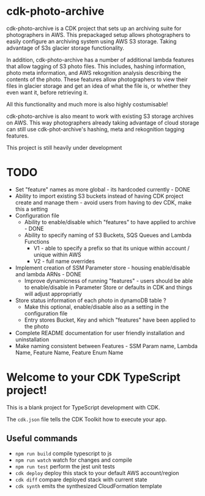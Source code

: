 # cdk-photo-archive
cdk-photo-archive is a CDK project that sets up an archiving suite for photographers in AWS. This prepackaged setup allows photographers to easily configure an archiving system using AWS S3 storage. Taking advantage of S3s glacier storage functionality.

In addition, cdk-photo-archive has a number of additional lambda features that allow tagging of S3 photo files. This includes, hashing information, photo meta information, and AWS rekognition analysis describing the contents of the photo. These features allow photographers to view their files in glacier storage and get an idea of what the file is, or whether they even want it, before retrieving it.

All this functionality and much more is also highly costumisable!

cdk-photo-archive is also meant to work with existing S3 storage archives on AWS. This way photographers already taking advantage of cloud storage can still use cdk-phot-archive's hashing, meta and rekognition tagging features.


This project is still heavily under development



# TODO
- Set "feature" names as more global - its hardcoded currently - DONE
- Ability to import existing S3 buckets instead of having CDK project create and manage them - avoid users from having to dev CDK, make this a setting
- Configuration file
    - Ability to enable/disable which "features" to have applied to archive - DONE
    - Ability to specify naming of S3 Buckets, SQS Queues and Lambda Functions
        - V1 - able to specify a prefix so that its unique within account / unique within AWS
        - V2 - full name overrides
- Implement creation of SSM Parameter store - housing enable/disable and lambda ARNs - DONE
    - Improve dynamicness of running "features" - users should be able to enable/disable in Parameter Store or defaults in CDK and things will adjust appropriatly
- Store status information of each photo in dynamoDB table ?
    - Make this optional, enable/disable also as a setting in the configuration file
    - Entry stores Bucket, Key and which "features" have been applied to the photo
- Complete README documentation for user friendly installation and uninstallation
- Make naming consistent between Features - SSM Param name, Lambda Name, Feature Name, Feature Enum Name

# Welcome to your CDK TypeScript project!

This is a blank project for TypeScript development with CDK.

The `cdk.json` file tells the CDK Toolkit how to execute your app.

## Useful commands

 * `npm run build`   compile typescript to js
 * `npm run watch`   watch for changes and compile
 * `npm run test`    perform the jest unit tests
 * `cdk deploy`      deploy this stack to your default AWS account/region
 * `cdk diff`        compare deployed stack with current state
 * `cdk synth`       emits the synthesized CloudFormation template
